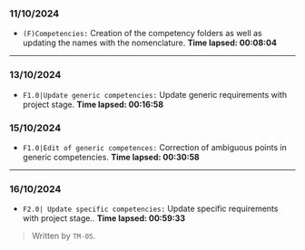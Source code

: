 ### 11/10/2024
- ``(F)Competencies:`` Creation of the competency folders as well as updating the names with the nomenclature.
  **Time lapsed: 00:08:04**
---
### 13/10/2024
- ``F1.0|Update generic competencies:`` Update generic requirements with project stage.
   **Time lapsed: 00:16:58**

### 15/10/2024
  - ``F1.0|Edit of generic competences:`` Correction of ambiguous points in generic competencies.
   **Time lapsed: 00:30:58**
---
### 16/10/2024
- ``F2.0| Update specific competencies:`` Update specific requirements with project stage..
  **Time lapsed: 00:59:33**


>Written by `TM-05`.
